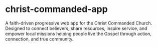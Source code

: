 # christ-commanded-app
A faith-driven progressive web app for the Christ Commanded Church. Designed to connect believers, share resources, inspire service, and empower local missions helping people live the Gospel through action, connection, and true community.
